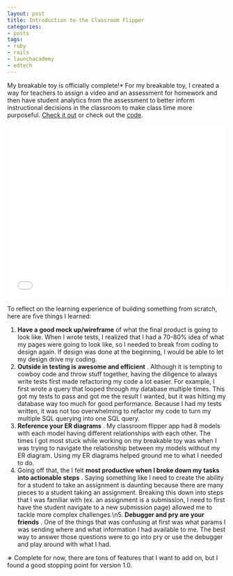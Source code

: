 ```yaml
---
layout: post
title: Introduction to the Classroom Flipper
categories:
- posts
tags:
- ruby
- rails
- launchacademy
- edtech
---
```


My breakable toy is officially complete!* For my breakable toy, I created a way for teachers to assign a video and an assessment for homework and then have student analytics from the assessment to better inform instructional decisions in the classroom to make class time more purposeful. [Check it out](http://classroom-flipper.herokuapp.com/) or check out the [code](https://github.com/landonmarder/classroom\\_flipper).

<iframe frameborder="0" height="400" src="//www.youtube.com/embed/HuzB7WpOtPY" width="100%"></iframe>

To reflect on the learning experience of building something from scratch, here are five things I learned:

1. **Have a good mock up/wireframe** of what the final product is going to look like. When I wrote tests, I realized that I had a 70-80% idea of what my pages were going to look like, so I needed to break from coding to design again. If design was done at the beginning, I would be able to let my design drive my coding.
2. **Outside in testing is awesome and efficient** . Although it is tempting to cowboy code and throw stuff together, having the diligence to always write tests first made refactoring my code a lot easier. For example, I first wrote a query that looped through my database multiple times. This got my tests to pass and got me the result I wanted, but it was hitting my database way too much for good performance. Because I had my tests written, it was not too overwhelming to refactor my code to turn my multiple SQL querying into one SQL query.
3. **Reference your ER diagrams** . My classroom flipper app had 8 models with each model having different relationships with each other. The times I got most stuck while working on my breakable toy was when I was trying to navigate the relationship between my models without my ER diagram. Using my ER diagrams helped ground me to what I needed to do.
4. Going off that, the I felt **most productive when I broke down my tasks into actionable steps** . Saying something like I need to create the ability for a student to take an assignment is daunting because there are many pieces to a student taking an assignment. Breaking this down into steps that I was familiar with (ex. an assignment is a submission, I need to first have the student navigate to a new submission page) allowed me to tackle more complex challenges.\n5. **Debugger and pry are your friends** . One of the things that was confusing at first was what params I was sending where and what information I had available to me. The best way to answer those questions were to go into pry or use the debugger and play around with what I had.

&lowast; Complete for now, there are tons of features that I want to add on, but I found a good stopping point for version 1.0.
